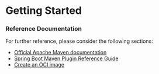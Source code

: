 # Getting Started

### Reference Documentation
For further reference, please consider the following sections:

* [Official Apache Maven documentation](https://maven.apache.org/guides/index.html)
* [Spring Boot Maven Plugin Reference Guide](https://docs.spring.io/spring-boot/docs/2.3.12.BUILD-SNAPSHOT/maven-plugin/reference/html/)
* [Create an OCI image](https://docs.spring.io/spring-boot/docs/2.3.12.BUILD-SNAPSHOT/maven-plugin/reference/html/#build-image)


